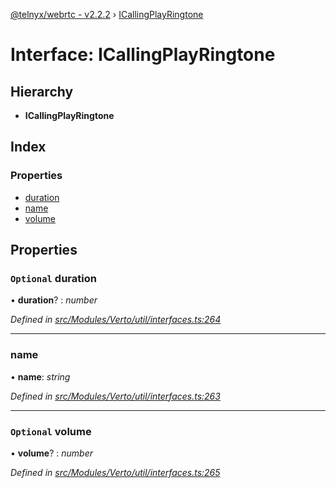 [@telnyx/webrtc - v2.2.2](../README.md) › [ICallingPlayRingtone](icallingplayringtone.md)

# Interface: ICallingPlayRingtone

## Hierarchy

* **ICallingPlayRingtone**

## Index

### Properties

* [duration](icallingplayringtone.md#optional-duration)
* [name](icallingplayringtone.md#name)
* [volume](icallingplayringtone.md#optional-volume)

## Properties

### `Optional` duration

• **duration**? : *number*

*Defined in [src/Modules/Verto/util/interfaces.ts:264](https://github.com/team-telnyx/webrtc/blob/main/packages/js/src/Modules/Verto/util/interfaces.ts#L264)*

___

###  name

• **name**: *string*

*Defined in [src/Modules/Verto/util/interfaces.ts:263](https://github.com/team-telnyx/webrtc/blob/main/packages/js/src/Modules/Verto/util/interfaces.ts#L263)*

___

### `Optional` volume

• **volume**? : *number*

*Defined in [src/Modules/Verto/util/interfaces.ts:265](https://github.com/team-telnyx/webrtc/blob/main/packages/js/src/Modules/Verto/util/interfaces.ts#L265)*
